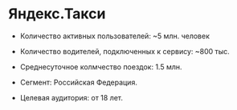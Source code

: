 # Яндекс.Такси

* Количество активных пользователей: ~5 млн. человек
* Количество водителей, подключенных к сервису: ~800 тыс.
* Среднесуточное колмчество поездок: 1.5 млн.

* Сегмент: Российская Федерация.
* Целевая аудитория: от 18 лет.
